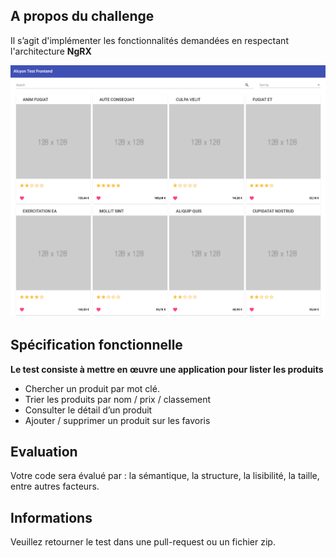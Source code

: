 ## A propos du challenge


Il s’agit d'implémenter les fonctionnalités demandées en respectant l'architecture **NgRX**

![Alt text](Alcyon-Test-Frontend.png?raw=true "Alcyon Test Frontend")

## Spécification fonctionnelle

**Le test consiste à mettre en œuvre une application pour lister les produits**

- Chercher un produit par mot clé.
- Trier les produits par nom / prix / classement
- Consulter le détail d’un produit
- Ajouter / supprimer un produit sur les favoris

## Evaluation
Votre code sera évalué par : la sémantique, la structure, la lisibilité, la taille, entre autres facteurs.

## Informations
Veuillez retourner le test dans une pull-request ou un fichier zip. 
